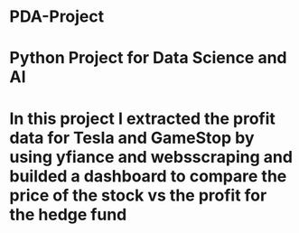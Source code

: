 # PDA-Project

# Python Project for Data Science and AI 


# In this project I extracted the profit data for Tesla and GameStop by using yfiance and websscraping and builded a dashboard to compare the price of the stock vs the profit for the hedge fund
